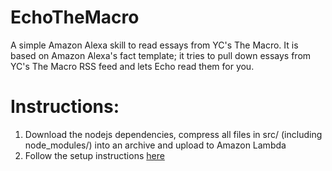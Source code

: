 # EchoTheMacro

A simple Amazon Alexa skill to read essays from YC's The Macro. It is based on Amazon Alexa's fact template; it tries to pull down essays from YC's The Macro RSS feed and lets Echo read them for you.

# Instructions:
1. Download the nodejs dependencies, compress all files in src/ (including node_modules/) into an archive and upload to Amazon Lambda
2. Follow the setup instructions [here](https://developer.amazon.com/public/community/post/Tx3DVGG0K0TPUGQ/New-Alexa-Skills-Kit-Template:-Step-by-Step-Guide-to-Build-a-Fact-Skill)
